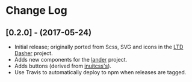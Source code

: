 # Change Log

## [0.2.0] - (2017-05-24)

- Initial release; originally ported from Scss, SVG and icons in the [LTD Dasher](https://github.com/lsst-sqre/ltd-dasher) project.
- Adds new components for the [lander](https://github.com/lsst-sqre/lander) project.
- Adds buttons (derived from [inuitcss's](https://github.com/inuitcss/inuitcss/blob/develop/components/_example.components.buttons.scss)).
- Use Travis to automatically deploy to npm when releases are tagged.
